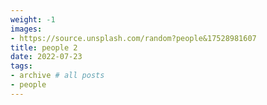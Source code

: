 ```yaml
---
weight: -1
images:
- https://source.unsplash.com/random?people&17528981607
title: people 2
date: 2022-07-23
tags:
- archive # all posts
- people
---
```

